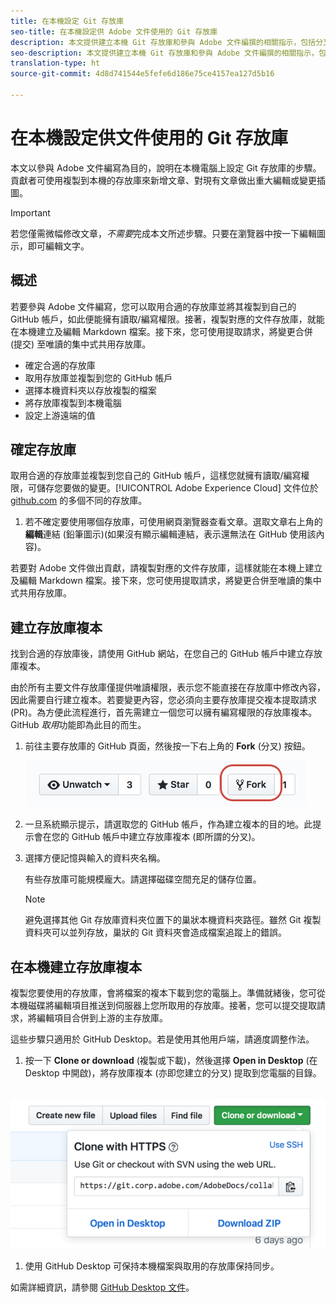 ```yaml
---
title: 在本機設定 Git 存放庫
seo-title: 在本機設定供 Adobe 文件使用的 Git 存放庫
description: 本文提供建立本機 Git 存放庫和參與 Adobe 文件編撰的相關指示，包括分叉處理與複製流程。
seo-description: 本文提供建立本機 Git 存放庫和參與 Adobe 文件編撰的相關指示，包括分叉處理與複製流程。
translation-type: ht
source-git-commit: 4d8d741544e5fefe6d186e75ce4157ea127d5b16

---
```


# 在本機設定供文件使用的 Git 存放庫

本文以參與 Adobe 文件編寫為目的，說明在本機電腦上設定 Git 存放庫的步驟。貢獻者可使用複製到本機的存放庫來新增文章、對現有文章做出重大編輯或變更插圖。

> [!IMPORTANT]
> 若您僅需微幅修改文章，*不需要*完成本文所述步驟。只要在瀏覽器中按一下編輯圖示，即可編輯文字。

## 概述

若要參與 Adobe 文件編寫，您可以取用合適的存放庫並將其複製到自己的 GitHub 帳戶，如此便能擁有讀取/編寫權限。接著，複製對應的文件存放庫，就能在本機建立及編輯 Markdown 檔案。接下來，您可使用提取請求，將變更合併 (提交) 至唯讀的集中式共用存放庫。

* 確定合適的存放庫
* 取用存放庫並複製到您的 GitHub 帳戶
* 選擇本機資料夾以存放複製的檔案
* 將存放庫複製到本機電腦
* 設定上游遠端的值

## 確定存放庫

取用合適的存放庫並複製到您自己的 GitHub 帳戶，這樣您就擁有讀取/編寫權限，可儲存您要做的變更。[!UICONTROL Adobe Experience Cloud] 文件位於 [github.com](https://www.github.com/adobedocs) 的多個不同的存放庫。

1. 若不確定要使用哪個存放庫，可使用網頁瀏覽器查看文章。選取文章右上角的**編輯**連結 (鉛筆圖示)(如果沒有顯示編輯連結，表示還無法在 GitHub 使用該內容)。

若要對 Adobe 文件做出貢獻，請複製對應的文件存放庫，這樣就能在本機上建立及編輯 Markdown 檔案。接下來，您可使用提取請求，將變更合併至唯讀的集中式共用存放庫。

<!---
![GitHub Triangle](/assets/git-and-github-initial-setup.png)

If you're new to GitHub, watch the following video for a conceptual overview of the forking and cloning process:

>[!VIDEO https://channel9.msdn.com/Blogs/CoolMoose/Git-Repository-Setup/player]
-->

## 建立存放庫複本

找到合適的存放庫後，請使用 GitHub 網站，在您自己的 GitHub 帳戶中建立存放庫複本。

由於所有主要文件存放庫僅提供唯讀權限，表示您不能直接在存放庫中修改內容，因此需要自行建立複本。若要變更內容，您必須向主要存放庫提交複本提取請求 (PR)。為方便此流程進行，首先需建立一個您可以擁有編寫權限的存放庫複本。GitHub *取用*功能即為此目的而生。

1. 前往主要存放庫的 GitHub 頁面，然後按一下右上角的 **Fork** (分叉) 按鈕。

   ![GitHub 分叉功能](assets/fork-simple.png)

1. 一旦系統顯示提示，請選取您的 GitHub 帳戶，作為建立複本的目的地。此提示會在您的 GitHub 帳戶中建立存放庫複本 (即所謂的分叉)。

1. 選擇方便記憶與輸入的資料夾名稱。

   有些存放庫可能規模龐大。請選擇磁碟空間充足的儲存位置。

   > [!NOTE]
   > 避免選擇其他 Git 存放庫資料夾位置下的巢狀本機資料夾路徑。雖然 Git 複製資料夾可以並列存放，巢狀的 Git 資料夾會造成檔案追蹤上的錯誤。

## 在本機建立存放庫複本

複製您要使用的存放庫，會將檔案的複本下載到您的電腦上。準備就緒後，您可從本機磁碟將編輯項目推送到伺服器上您所取用的存放庫。接著，您可以提交提取請求，將編輯項目合併到上游的主存放庫。

這些步驟只適用於 GitHub Desktop。若是使用其他用戶端，請適度調整作法。

1. 按一下 **Clone or download** (複製或下載)，然後選擇 **Open in Desktop** (在 Desktop 中開啟)，將存放庫複本 (亦即您建立的分叉) 提取到您電腦的目錄。

  ![複製存放庫](assets/clone-pulldown.png)

1. 使用 GitHub Desktop 可保持本機檔案與取用的存放庫保持同步。

如需詳細資訊，請參閱 [GitHub Desktop 文件](https://help.github.com/desktop/)。
